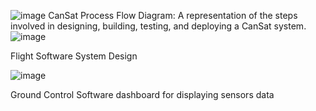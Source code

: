 ![image](https://github.com/user-attachments/assets/f84fb204-f575-4996-96bd-3a614ee65e4d)
CanSat Process Flow Diagram: A representation of the steps involved in designing, building, testing, and deploying a CanSat system.
![image](https://github.com/user-attachments/assets/ccde4da3-1f4b-4a64-8a31-48f2706c0ba8)

Flight Software System Design

![image](https://github.com/user-attachments/assets/4cdc0fb4-7667-417a-982e-dce9ac801215)

Ground Control Software dashboard for displaying sensors data
